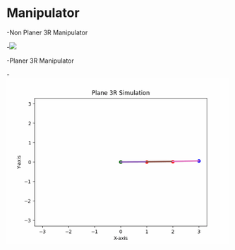 # Manipulator
-Non Planer 3R Manipulator

-![](https://github.com/Nachiket497/Manipulator/blob/main/Basic_3R_NON_Planer_Manipulator/3r_testing.gif)

-Planer 3R Manipulator

-![](https://github.com/Nachiket497/Manipulator/blob/main/Basic_3R_Planer_Manipulator/3R_planer.gif)
